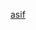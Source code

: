 [asif](https://github.com/Asif78-00/markdown-portfolio/edit/add-images-links/_includes/03-links.md?pr=%2FAsif78-00%2Fmarkdown-portfolio%2Fpull%2F3)
